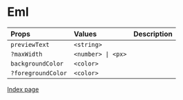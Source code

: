 # Eml

Props | Values | Description
:--- | :--- | :--- |
`previewText` | `<string>` |
`?maxWidth` | `<number> \| <px>` |
`backgroundColor` | `<color>` |
`?foregroundColor` | `<color>` |

[Index page](./index.md)